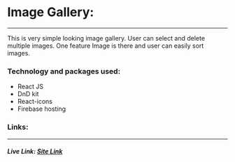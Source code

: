 # Image Gallery:
---
This is very simple looking image gallery. User can select and delete multiple images. One feature Image is there and user can easily sort images.

### Technology and packages used:

- React JS
- DnD kit 
- React-icons
- Firebase hosting

### Links:
---
##### Live Link: [Site Link](https://image-gallery-ollyo.web.app)


